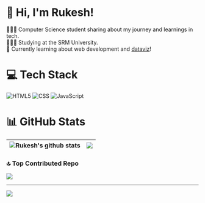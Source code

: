 # 👋 Hi, I'm Rukesh!
👩🏻‍💻 Computer Science student sharing about my journey and learnings in tech.<br/>
👩🏻‍🎓 Studying at the SRM University.<br/>
💭 Currently learning about web development and [dataviz](https://pudding.cool/2018/08/pockets/)!<br/>

# 💻 Tech Stack
![HTML5](https://img.shields.io/badge/html5-%23E34F26.svg?style=for-the-badge&logo=html5&logoColor=white)
![CSS](https://img.shields.io/badge/css-%231572B6.svg?style=for-the-badge&logo=css3&logoColor=white)
![JavaScript](https://img.shields.io/badge/javascript-%23323330.svg?style=for-the-badge&logo=javascript&logoColor=%23F7DF1E)

# 📊 GitHub Stats
| <img align="center" src="https://github-readme-stats.vercel.app/api?username=Rukesh-m&show_icons=true&include_all_commits=true&theme=radical&hide_border=true" alt="Rukesh's github stats" />| <img align="center" src="https://github-readme-stats.vercel.app/api/top-langs/?username=Rukesh-m&layout=compact&theme=radical&hide_border=true" /> |
| ------------- | ------------- |


### 🔝 Top Contributed Repo
![](https://github-contributor-stats.vercel.app/api?username=Rukesh-m&limit=5&theme=dark&combine_all_yearly_contributions=true)

---
[![](https://visitcount.itsvg.in/api?id=Rukesh-m&icon=0&color=0)](https://visitcount.itsvg.in)

<!-- Proudly created with GPRM ( https://gprm.itsvg.in ) -->
